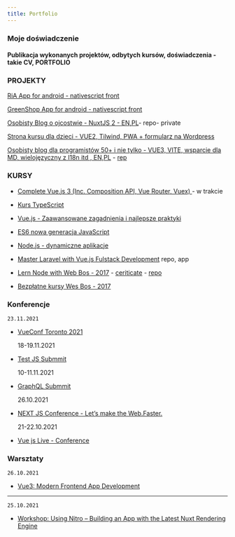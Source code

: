 ```yaml
---
title: Portfolio
---
```


<div class="text-center">
  <!-- You can use Vue components inside markdown -->
  <carbon:portfolio class="text-orange-600 text-4xl -mb-6 m-auto" />
  <h3>Moje doświadczenie</h3>
  <h4>Publikacja wykonanych projektów, odbytych kursów, doświadczenia - takie CV, PORTFOLIO</h4>
</div>

### PROJEKTY

[RiA App for android - nativescript front](https://play.google.com/store/apps/details?id=org.nativescript.vue.ria&pcampaignid=pcampaignidMKT-Other-global-all-co-prtnr-py-PartBadge-Mar2515-1)

[GreenShop App for android - nativescript front](https://play.google.com/store/apps/details?id=pl.shop.green.app)

[Osobisty Blog o ojcostwie - NuxtJS 2 - EN,PL](https://www.jestemojcem.pl/)- repo- private

[Strona kursu dla dzieci - VUE2, Tilwind, PWA + formularz na Wordpress](https://edukacja.m27.pl/)

[Osobisty blog dla programistów 50+ i nie tylko - VUE3, VITE, wsparcie dla MD, wielojęzyczny z I18n itd , EN,PL](https://50p.dev/) - [rep](https://github.com/andrzejrumak/50dev)

### KURSY

- [Complete Vue.js 3 (Inc. Composition API, Vue Router, Vuex)
](https://www.udemy.com/course/complete-vuejs-3-crash-course-composition-api-vue-router-vuex/) - w trakcie

- [Kurs TypeScript](https://platforma.strefakursow.pl/p/certificate/hash/te3xsootqj4800gsk8wwks4ccw0s4og)

- [Vue.js - Zaawansowane zagadnienia i najlepsze praktyki](https://www.udemy.com/certificate/UC-5c311cad-8c14-4b54-9d7d-b2d41031079e/)


- [ES6 nowa generacja JavaScript](https://platforma.strefakursow.pl/p/certificate/hash/8glmo4qkdr0gw8c48c40skg0w0scccs)

- [Node.js - dynamiczne aplikacje](https://platforma.strefakursow.pl/p/certificate/hash/b6x2s942gkoogogksgwgg8gwo44okk4)

- [Master Laravel with Vue.js Fulstack Development](https://udemy-certificate.s3.amazonaws.com/pdf/UC-f3b6c734-6816-4d17-bd4a-36fb932cd764.pdf) repo, app

- [Lern Node with Web Bos - 2017](https://learnnode.com/) - [ceriticate](wesbosNodeCourse.png) - [repo](https://github.com/andrzejrumak/AR-Learn-Node)

- [Bezpłatne kursy Wes Bos - 2017](https://wesbos.com/courses)


### Konferencje

    23.11.2021

- [VueConf Toronto 2021](https://www.vuetoronto.com) 

    18-19.11.2021

- [Test JS Submmit](https://www.testjssummit.com/)

    10-11.11.2021

- [GraphQL Submmit](https://summit.graphql.com/)

    26.10.2021

- [NEXT JS Conference - Let’s make the Web.Faster.](https://nextjs.org/conf)   


    21-22.10.2021

- [Vue js Live - Conference](https://vuejslive.com/) 

### Warsztaty



    26.10.2021

- [Vue3: Modern Frontend App Development](https://vuejslive.com/workshops-3h)


----

    25.10.2021

- [Workshop: Using Nitro – Building an App with the Latest Nuxt Rendering Engine](https://vuejslive.com/workshops-3h)

